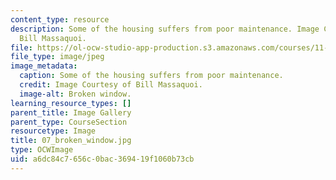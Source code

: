 ```yaml
---
content_type: resource
description: Some of the housing suffers from poor maintenance. Image Courtesy of
  Bill Massaquoi.
file: https://ol-ocw-studio-app-production.s3.amazonaws.com/courses/11-945-springfield-studio-fall-2005/a6dc84c7656c0bac369419f1060b73cb_07_broken_window.jpg
file_type: image/jpeg
image_metadata:
  caption: Some of the housing suffers from poor maintenance.
  credit: Image Courtesy of Bill Massaquoi.
  image-alt: Broken window.
learning_resource_types: []
parent_title: Image Gallery
parent_type: CourseSection
resourcetype: Image
title: 07_broken_window.jpg
type: OCWImage
uid: a6dc84c7-656c-0bac-3694-19f1060b73cb
---
```

